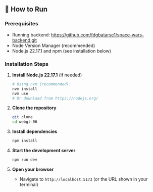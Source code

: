 ## 🚀 How to Run

### Prerequisites

- Running backend: https://github.com/fdgbatarse1/space-wars-backend.git
- Node Version Manager (recommended)
- Node.js 22.17.1 and npm (see installation below)

### Installation Steps

1. **Install Node.js 22.17.1** (if needed)

   ```bash
   # Using nvm (recommended):
   nvm install
   nvm use
   # Or download from https://nodejs.org/
   ```

2. **Clone the repository**

   ```bash
   git clone
   cd webgl-06
   ```

3. **Install dependencies**

   ```bash
   npm install
   ```

4. **Start the development server**

   ```bash
   npm run dev
   ```

5. **Open your browser**
   - Navigate to `http://localhost:5173` (or the URL shown in your terminal)
